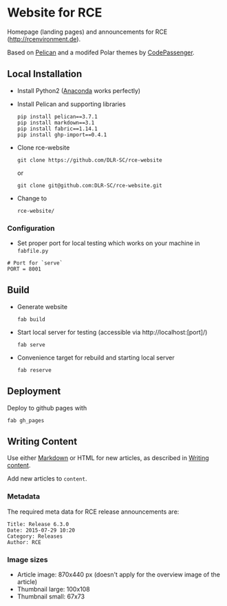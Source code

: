 # Website for RCE

Homepage (landing pages) and announcements for RCE (http://rcenvironment.de).

Based on [Pelican](http://blog.getpelican.com/) and a modifed Polar themes by [CodePassenger](http://www.codepassenger.com/).

## Local Installation

* Install Python2 ([Anaconda](https://store.continuum.io/cshop/anaconda/) works perfectly)

* Install Pelican and supporting libraries

  ```
  pip install pelican==3.7.1
  pip install markdown==3.1
  pip install fabric==1.14.1
  pip install ghp-import==0.4.1
  ```

* Clone rce-website

  ```
  git clone https://github.com/DLR-SC/rce-website
  ```
  or
  ```
  git clone git@github.com:DLR-SC/rce-website.git
  ```
* Change to 
  ```
  rce-website/
  ```

### Configuration

 * Set proper port for local testing which works on your machine in `fabfile.py`
  ```
  # Port for `serve`
  PORT = 8001
  ```

## Build 

* Generate website 
  ```
  fab build
  ```

* Start local server for testing (accessible via http://localhost:[port]/)
  ```
  fab serve
  ```

* Convenience target for rebuild and starting local server
  ```
  fab reserve
  ```

## Deployment

Deploy to github pages with
  ```
  fab gh_pages
  ```

## Writing Content

Use either [Markdown](http://daringfireball.net/projects/markdown/) or HTML for new articles, as described in [Writing content](http://docs.getpelican.com/en/3.6.3/content.html).

Add new articles to `content`.

### Metadata

The required meta data for RCE release announcements are:
```
Title: Release 6.3.0 
Date: 2015-07-29 10:20
Category: Releases
Author: RCE
```



### Image sizes

 * Article image: 870x440 px (doesn't apply for the overview image of the article)
 * Thumbnail large: 100x108
 * Thumbnail small: 67x73


